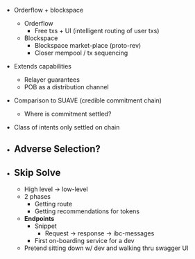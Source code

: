 - Orderflow + blockspace
  - Orderflow
    - Free txs + UI (intelligent routing of user txs)
  - Blockspace
    - Blockspace market-place (proto-rev)
    - Closer mempool / tx sequencing
- Extends capabilities 
  - Relayer guarantees
  - POB as a distribution channel
-  Comparison to SUAVE (credible commitment chain)
   - Where is commitment settled?
- Class of intents only settled on chain
- Adverse Selection?
  - 

- ## Skip Solve
  - High level -> low-level
  - 2 phases
    - Getting route
    - Getting recommendations for tokens
  - **Endpoints**
    - Snippet
      - Request -> response -> ibc-messages
    - First on-boarding service for a dev
  - Pretend sitting down w/ dev and walking thru swagger UI

